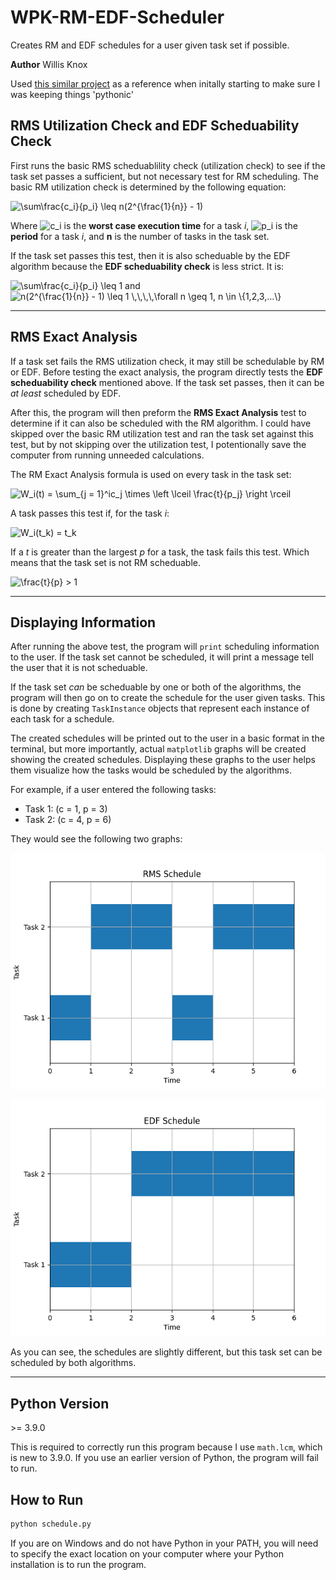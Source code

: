 # WPK-RM-EDF-Scheduler

Creates RM and EDF schedules for a user given task set if possible.

**Author** Willis Knox

Used [this similar project](https://github.com/diegoperini/py-common-scheduling-algorithms) as a reference when initally starting to make sure I was keeping things 'pythonic'

## RMS Utilization Check and EDF Scheduability Check

First runs the basic RMS scheduablility check (utilization check) to see if the task set passes a sufficient, but not necessary test for RM scheduling.
The basic RM utilization check is determined by the following equation:

<img src="https://latex.codecogs.com/gif.latex?\sum\frac{c_i}{p_i}&space;\leq&space;n(2^{\frac{1}{n}}&space;-&space;1)" title="\sum\frac{c_i}{p_i} \leq n(2^{\frac{1}{n}} - 1)" />

Where <img src="https://latex.codecogs.com/gif.latex?c_i" title="c_i" /> is the **worst case execution time** for a task *i*, <img src="https://latex.codecogs.com/gif.latex?p_i" title="p_i" />
is the **period** for a task *i*, and **n** is the number of tasks in the task set.

If the task set passes this test, then it is also scheduable by the EDF algorithm because the **EDF scheduability check** is less strict. It is:

<img src="https://latex.codecogs.com/gif.latex?\sum\frac{c_i}{p_i}&space;\leq&space;1" title="\sum\frac{c_i}{p_i} \leq 1" />
and
<img src="https://latex.codecogs.com/gif.latex?n(2^{\frac{1}{n}}&space;-&space;1)&space;\leq&space;1&space;\,\,\,\,\forall&space;n&space;\geq&space;1,&space;n&space;\in&space;\{1,2,3,...\}" title="n(2^{\frac{1}{n}} - 1) \leq 1 \,\,\,\,\forall n \geq 1, n \in \{1,2,3,...\}" />

---

## RMS Exact Analysis

If a task set fails the RMS utilization check, it may still be schedulable by RM or EDF. Before testing the exact analysis,
the program directly tests the **EDF scheduability check** mentioned above. If the task set passes, then it can be *at least* scheduled by EDF.

After this, the program will then preform the **RMS Exact Analysis** test to determine if it can also be scheduled with the RM algorithm. I could have skipped over the basic
RM utilization test and ran the task set against this test, but by not skipping over the utilization test, I potentionally save the computer from running unneeded calculations.

The RM Exact Analysis formula is used on every task in the task set:

<img src="https://latex.codecogs.com/gif.latex?W_i(t)&space;=&space;\sum_{j&space;=&space;1}^ic_j&space;\times&space;\left&space;\lceil&space;\frac{t}{p_j}&space;\right&space;\rceil" title="W_i(t) = \sum_{j = 1}^ic_j \times \left \lceil \frac{t}{p_j} \right \rceil" />

A task passes this test if, for the task *i*:

<img src="https://latex.codecogs.com/gif.latex?W_i(t_k)&space;=&space;t_k" title="W_i(t_k) = t_k" />

If a *t* is greater than the largest *p* for a task, the task fails this test. Which means that the task set is not RM scheduable.

<img src="https://latex.codecogs.com/gif.latex?\frac{t}{p}&space;>&space;1" title="\frac{t}{p} > 1" />

---

## Displaying Information

After running the above test, the program will `print` scheduling information to the user. If the task set cannot be scheduled, it will print a message tell the user that it
is not scheduable.

If the task set *can* be scheduable by one or both of the algorithms, the program will then go on to create the schedule for the user given tasks. This is done by creating
`TaskInstance` objects that represent each instance of each task for a schedule.

The created schedules will be printed out to the user in a basic format in the terminal, but more importantly, actual `matplotlib` graphs will be created showing the
created schedules. Displaying these graphs to the user helps them visualize how the tasks would be scheduled by the algorithms.

For example, if a user entered the following tasks:

- Task 1: (c = 1, p = 3)
- Task 2: (c = 4, p = 6)

They would see the following two graphs:

![RM Schedule](/images/example_rm.png)

![EDF Schedule](/images/example_edf.png)

As you can see, the schedules are slightly different, but this task set can be scheduled by both algorithms.

---

## Python Version

\>= 3.9.0

This is required to correctly run this program because I use `math.lcm`, which is new to 3.9.0. If you use an earlier version of Python, the program will fail to run.

## How to Run

```python
python schedule.py
```

If you are on Windows and do not have Python in your PATH, you will need to specify the exact location on your computer where your Python installation is to run the program.
